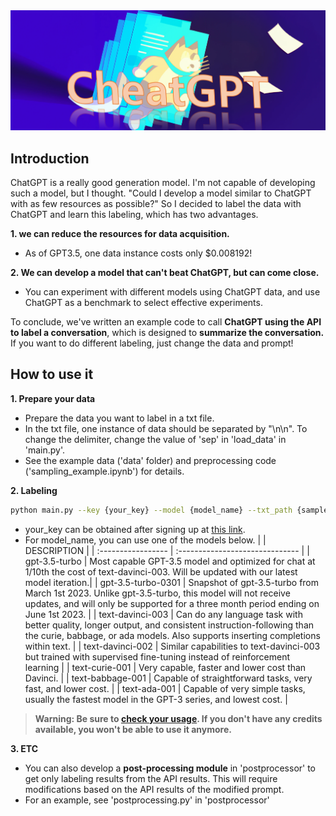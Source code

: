 <div align="center">

<img src="https://github.com/sleepyBear92/CheatGPT_For_Labeling/blob/main/assets/cheatGPT2.png" width="1200px">

</div>

## Introduction
ChatGPT is a really good generation model. I'm not capable of developing such a model, but I thought. 
"Could I develop a model similar to ChatGPT with as few resources as possible?" 
So I decided to label the data with ChatGPT and learn this labeling, which has two advantages.

**1. we can reduce the resources for data acquisition.** 
- As of GPT3.5, one data instance costs only $0.008192!

**2. We can develop a model that can't beat ChatGPT, but can come close.** 
- You can experiment with different models using ChatGPT data, and use ChatGPT as a benchmark to select effective experiments.

To conclude, we've written an example code to call **ChatGPT using the API to label a conversation**, which is designed to **summarize the conversation.** If you want to do different labeling, just change the data and prompt!

## How to use it
**1. Prepare your data**
- Prepare the data you want to label in a txt file.
- In the txt file, one instance of data should be separated by "\n\n". To change the delimiter, change the value of 'sep' in 'load_data' in 'main.py'. 
- See the example data ('data' folder) and preprocessing code ('sampling_example.ipynb') for details.

**2. Labeling**
```bash
python main.py --key {your_key} --model {model_name} --txt_path {sample.txt}
```
- your_key can be obtained after signing up at [this link](https://platform.openai.com/account/api-keys).
- For model_name, you can use one of the models below.
|                    |            DESCRIPTION          |
| :----------------- | :------------------------------ |
| gpt-3.5-turbo      | Most capable GPT-3.5 model and optimized for chat at 1/10th the cost of text-davinci-003. Will be updated with our latest model iteration.|
| gpt-3.5-turbo-0301 | Snapshot of gpt-3.5-turbo from March 1st 2023. Unlike gpt-3.5-turbo, this model will not receive updates, and will only be supported for a three month period ending on June 1st 2023. |
| text-davinci-003   | Can do any language task with better quality, longer output, and consistent instruction-following than the curie, babbage, or ada models. Also supports inserting completions within text. |
| text-davinci-002   | Similar capabilities to text-davinci-003 but trained with supervised fine-tuning instead of reinforcement learning |
| text-curie-001     | Very capable, faster and lower cost than Davinci. |
| text-babbage-001   | Capable of straightforward tasks, very fast, and lower cost. |
| text-ada-001       | Capable of very simple tasks, usually the fastest model in the GPT-3 series, and lowest cost. |
> **Warning: Be sure to [check your usage](https://platform.openai.com/account/usage). If you don't have any credits available, you won't be able to use it anymore.**

**3. ETC**
- You can also develop a **post-processing module** in 'postprocessor' to get only labeling results from the API results. This will require modifications based on the API results of the modified prompt.
- For an example, see 'postprocessing.py' in 'postprocessor'
